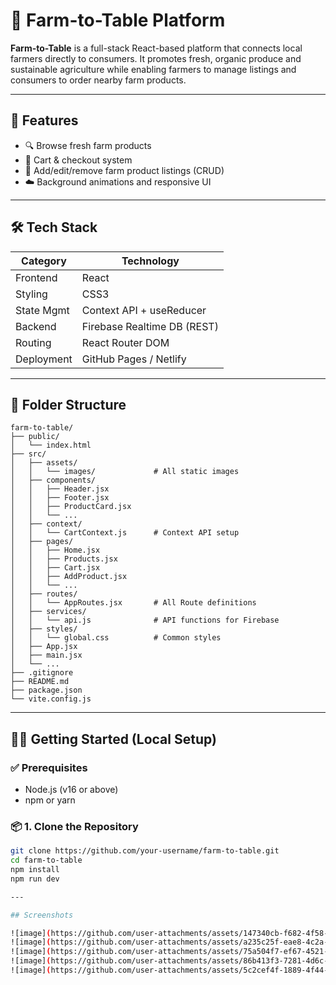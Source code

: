 # 🥕 Farm-to-Table Platform

**Farm-to-Table** is a full-stack React-based platform that connects local farmers directly to consumers. It promotes fresh, organic produce and sustainable agriculture while enabling farmers to manage listings and consumers to order nearby farm products.

---

## 🚀 Features

- 🔍 Browse fresh farm products
- 🧺 Cart & checkout system
- 🌿 Add/edit/remove farm product listings (CRUD)
- ☁️ Background animations and responsive UI

---

## 🛠 Tech Stack

| Category       | Technology                  |
|----------------|-----------------------------|
| Frontend       | React                |
| Styling        | CSS3                        |
| State Mgmt     | Context API + useReducer    |
| Backend        | Firebase Realtime DB (REST) |
| Routing        | React Router DOM            |
| Deployment     | GitHub Pages / Netlify      |

---

## 📁 Folder Structure

```plaintext
farm-to-table/
├── public/
│   └── index.html
├── src/
│   ├── assets/
│   │   └── images/             # All static images
│   ├── components/
│   │   ├── Header.jsx
│   │   ├── Footer.jsx
│   │   ├── ProductCard.jsx
│   │   └── ...
│   ├── context/
│   │   └── CartContext.js      # Context API setup
│   ├── pages/
│   │   ├── Home.jsx
│   │   ├── Products.jsx
│   │   ├── Cart.jsx
│   │   ├── AddProduct.jsx
│   │   └── ...
│   ├── routes/
│   │   └── AppRoutes.jsx       # All Route definitions
│   ├── services/
│   │   └── api.js              # API functions for Firebase
│   ├── styles/
│   │   └── global.css          # Common styles
│   ├── App.jsx
│   ├── main.jsx
│   └── ...
├── .gitignore
├── README.md
├── package.json
└── vite.config.js
```




---

## 🧑‍💻 Getting Started (Local Setup)

### ✅ Prerequisites

- Node.js (v16 or above)
- npm or yarn

### 📦 1. Clone the Repository

```bash
git clone https://github.com/your-username/farm-to-table.git
cd farm-to-table
npm install
npm run dev

---

## Screenshots

![image](https://github.com/user-attachments/assets/147340cb-f682-4f58-9f0b-7f7882d33d3e)
![image](https://github.com/user-attachments/assets/a235c25f-eae8-4c2a-ab23-bbe3342870bf)
![image](https://github.com/user-attachments/assets/75a504f7-ef67-4521-b2c2-9c4d4a3018f7)
![image](https://github.com/user-attachments/assets/86b413f3-7281-4d6c-98bc-acb79ebc675d)
![image](https://github.com/user-attachments/assets/5c2cef4f-1889-4f44-b8a0-b228bdc3dfd6)




